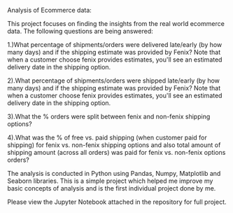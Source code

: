 Analysis of Ecommerce data:

This project focuses on finding the insights from the real world ecommerce data. The following questions are being answered:

1.)What percentage of shipments/orders were delivered late/early (by how many days) and if the shipping estimate was provided by Fenix? Note that when a customer choose fenix provides estimates, you'll see an estimated delivery date in the shipping option.

2).What percentage of shipments/orders were shipped late/early (by how many days) and if the shipping estimate was provided by Fenix? Note that when a customer choose fenix provides estimates, you'll see an estimated delivery date in the shipping option.

3).What the % orders were split between fenix and non-fenix shipping options?

4).What was the % of free vs. paid shipping (when customer paid for shipping) for fenix vs. non-fenix shipping options and also total amount of shipping amount (across all orders) was paid for fenix vs. non-fenix options orders?

The analysis is conducted in Python using Pandas, Numpy, Matplotlib and Seaborn libraries. This is a simple project which helped me improve my basic concepts of analysis and is the first individual project done by me.

Please view the Jupyter Notebook attached in the repository for full project.
